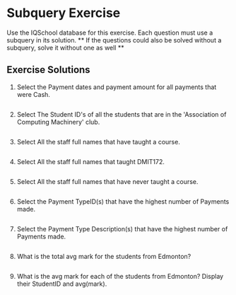 # Subquery Exercise
Use the IQSchool database for this exercise. Each question must use a subquery in its solution.
** If the questions could also be solved without a subquery, solve it without one as well **

## Exercise Solutions
1. Select the Payment dates and payment amount for all payments that were Cash.<br>

```sql

```

2. Select The Student ID's of all the students that are in the 'Association of Computing Machinery' club.<br>

```sql

```

3. Select All the staff full names that have taught a course.<br>

```sql

```

4. Select All the staff full names that taught DMIT172.<br>

```sql

```

5. Select All the staff full names that have never taught a course.<br>

```sql

```

6. Select the Payment TypeID(s) that have the highest number of Payments made.<br>

```sql

```

7. Select the Payment Type Description(s) that have the highest number of Payments made.<br>

```sql

```

8. What is the total avg mark for the students from Edmonton?<br>

```sql

```

9. What is the avg mark for each of the students from Edmonton? Display their StudentID and avg(mark).<br>

```sql

```